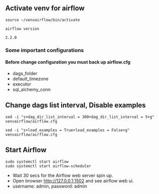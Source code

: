 ## Activate venv for airflow
```
source ~/venvairflow/bin/activate

airflow version

2.2.0
```

### Some important configurations
#### Before change configuration you must back up airflow.cfg
- dags_folder
- default_timezone
- executor
- sql_alchemy_conn

## Change dags list interval, Disable examples 
```
sed -i "s+dag_dir_list_interval = 300+dag_dir_list_interval = 5+g" venvairflow/airflow.cfg

sed -i "s+load_examples = True+load_examples = False+g" venvairflow/airflow.cfg
```

## Start Airflow
```
sudo systemctl start airflow
sudo systemctl start airflow-scheduler
```

- Wait 30 secs for the Airflow web server spin up.   
- Open browser http://127.0.0.1:1502 and see airflow web ui.   
- username: admin, password: admin  



